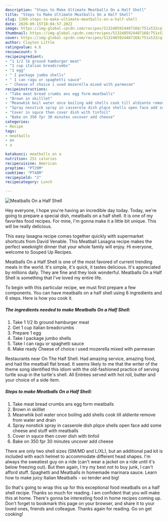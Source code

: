 ```yaml
---
description: "Steps to Make Ultimate Meatballs On a Half Shell"
title: "Steps to Make Ultimate Meatballs On a Half Shell"
slug: 1260-steps-to-make-ultimate-meatballs-on-a-half-shell
date: 2020-09-15T18:04:57.202Z
image: https://img-global.cpcdn.com/recipes/5132485924487168/751x532cq70/meatballs-on-a-half-shell-recipe-main-photo.jpg
thumbnail: https://img-global.cpcdn.com/recipes/5132485924487168/751x532cq70/meatballs-on-a-half-shell-recipe-main-photo.jpg
cover: https://img-global.cpcdn.com/recipes/5132485924487168/751x532cq70/meatballs-on-a-half-shell-recipe-main-photo.jpg
author: Clayton Little
ratingvalue: 4.6
reviewcount: 9
recipeingredient:
- "1 1/2 lb ground hamburger meat"
- "1 cup italian breadcrumbs"
- "1 egg"
- " I package jumbo shells"
- " I can ragu or spaghetti sauce"
- " Cheese of choice i used mozerella mixed with parmesan"
recipeinstructions:
- "Take meat bread crumbs ans egg form meatballs"
- "Brown in skilllet"
- "Meanwhik boil water once boiling add shells cook till aldiente remove from water and drain"
- "Spray nonstick spray in casserole dish plqce shells open face add some cheese and stuff with meatballs"
- "Cover in squce then cover dish with tinfoil"
- "Bake on 350 fpr 30 minutes uncover add cheese"
categories:
- Recipe
tags:
- meatballs
- on
- a

katakunci: meatballs on a 
nutrition: 251 calories
recipecuisine: American
preptime: "PT29M"
cooktime: "PT48M"
recipeyield: "2"
recipecategory: Lunch

---
```



![Meatballs On a Half Shell](https://img-global.cpcdn.com/recipes/5132485924487168/751x532cq70/meatballs-on-a-half-shell-recipe-main-photo.jpg)

Hey everyone, I hope you're having an incredible day today. Today, we're going to prepare a special dish, meatballs on a half shell. It is one of my favorites food recipes. For mine, I'm gonna make it a little bit unique. This will be really delicious.

This easy lasagna recipe comes together quickly with supermarket shortcuts from David Venable. This Meatball Lasagna recipe makes the perfect weeknight dinner that your whole family will enjoy. Hi everyone, welcome to Souped Up Recipes.

Meatballs On a Half Shell is one of the most favored of current trending meals in the world. It's simple, it's quick, it tastes delicious. It's appreciated by millions daily. They are fine and they look wonderful. Meatballs On a Half Shell is something that I've loved my entire life.


To begin with this particular recipe, we must first prepare a few components. You can have meatballs on a half shell using 6 ingredients and 6 steps. Here is how you cook it.

<!--inarticleads1-->

##### The ingredients needed to make Meatballs On a Half Shell:

1. Take 1 1/2 lb ground hamburger meat
1. Get 1 cup italian breadcrumbs
1. Prepare 1 egg
1. Take  I package jumbo shells
1. Take  I can ragu or spaghetti sauce
1. Make ready  Cheese of choice i used mozerella mixed with parmesan


Restaurants near On The Half Shell. Had amazing service, amazing food, and had the meatball flat bread. It seems likely to me that the writer of the theme song identified this idiom with the old-fashioned practice of serving turtle soup in the turtle&#39;s shell. All Entrées served with hot roll, butter and your choice of a side item. 

<!--inarticleads2-->

##### Steps to make Meatballs On a Half Shell:

1. Take meat bread crumbs ans egg form meatballs
1. Brown in skilllet
1. Meanwhik boil water once boiling add shells cook till aldiente remove from water and drain
1. Spray nonstick spray in casserole dish plqce shells open face add some cheese and stuff with meatballs
1. Cover in squce then cover dish with tinfoil
1. Bake on 350 fpr 30 minutes uncover add cheese


There are only two shell sizes (SM/MD and L/XL), but an additional pad kit is included with each helmet to accommodate different head shapes. I&#39;m always the sweatiest guy on a ride (can&#39;t wear a jacket on a ride until it&#39;s below freezing out). But then again, I try my best not to buy junk, I can&#39;t afford stuff. Spaghetti and Meatballs in homemade marinara sauce. Learn how to make juicy Italian Meatballs - so tender and big! 

So that's going to wrap this up for this exceptional food meatballs on a half shell recipe. Thanks so much for reading. I am confident that you will make this at home. There's gonna be interesting food in home recipes coming up. Don't forget to bookmark this page on your browser, and share it to your loved ones, friends and colleague. Thanks again for reading. Go on get cooking!
